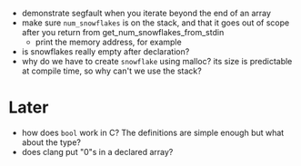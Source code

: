- demonstrate segfault when you iterate beyond the end of an array
- make sure `num_snowflakes` is on the stack, and that it goes out of scope after you return from get_num_snowflakes_from_stdin
  - print the memory address, for example
- is snowflakes really empty after declaration?
- why do we have to create `snowflake` using malloc? its size is predictable at compile time, so why can't we use the stack?

# Later
- how does `bool` work in C? The definitions are simple enough but what about the type?
- does clang put "0"s in a declared array?
